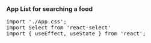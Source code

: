 ### App List for searching a food
<pre>
import './App.css';
import Select from 'react-select'
import { useEffect, useState } from 'react';
</pre>
